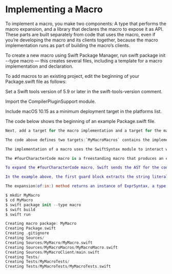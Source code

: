 
# Implementing a Macro

To implement a macro, you make two components: A type that performs the macro expansion, and a library that declares the macro to expose it as API. These parts are built separately from code that uses the macro, even if you’re developing the macro and its clients together, because the macro implementation runs as part of building the macro’s clients.

To create a new macro using Swift Package Manager, run swift package init --type macro — this creates several files, including a template for a macro implementation and declaration.

To add macros to an existing project, edit the beginning of your Package.swift file as follows:

Set a Swift tools version of 5.9 or later in the swift-tools-version comment.

Import the CompilerPluginSupport module.

Include macOS 10.15 as a minimum deployment target in the platforms list.

The code below shows the beginning of an example Package.swift file.

```swift
Next, add a target for the macro implementation and a target for the macro library to your existing Package.swift file. For example, you can add something like the following, changing the names to match your project:

The code above defines two targets:`MyMacroMacros` contains the implementation of the macros, and `MyMacro` makes those macros available.

The implementation of a macro uses the SwiftSyntax module to interact with Swift code in a structured way, using an AST. If you created a new macro package with Swift Package Manager, the generated Package.swift file automatically includes a dependency on SwiftSyntax. If you’re adding macros to an existing project, add a dependency on SwiftSyntax in your Package.swift file:

The #fourCharacterCode macro is a freestanding macro that produces an expression, so the FourCharacterCode type that implements it conforms to the ExpressionMacro protocol. The ExpressionMacro protocol has one requirement, an expansion(of:in:) method that expands the AST. For the list of macro roles and their corresponding SwiftSyntax protocols, see attached and freestanding in Attributes.

To expand the #fourCharacterCode macro, Swift sends the AST for the code that uses this macro to the library that contains the macro implementation. Inside the library, Swift calls FourCharacterCode.expansion(of:in:), passing in the AST and the context as arguments to the method. The implementation of expansion(of:in:) finds the string that was passed as an argument to #fourCharacterCode and calculates the corresponding 32-bit unsigned integer literal value.

In the example above, the first guard block extracts the string literal from the AST, assigning that AST element to literalSegment. The second guard block calls the private fourCharacterCode(for:) function. Both of these blocks throw an error if the macro is used incorrectly — the error message becomes a compiler error at the malformed call site. For example, if you try to call the macro as #fourCharacterCode("AB" + "CD") the compiler shows the error “Need a static string”.

The expansion(of:in:) method returns an instance of ExprSyntax, a type from SwiftSyntax that represents an expression in an AST. Because this type conforms to the StringLiteralConvertible protocol, the macro implementation uses a string literal as a lightweight syntax to create its result. All of the SwiftSyntax types that you return from a macro implementation conform to StringLiteralConvertible, so you can use this approach when implementing any kind of macro.
```

```swift
$ mkdir MyMacro
$ cd MyMacro
$ swift package init --type macro
$ swift build
$ swift run

Creating macro package: MyMacro
Creating Package.swift
Creating .gitignore
Creating Sources/
Creating Sources/MyMacro/MyMacro.swift
Creating Sources/MyMacroMacros/MyMacroMacro.swift
Creating Sources/MyMacroClient/main.swift
Creating Tests/
Creating Tests/MyMacroTests/
Creating Tests/MyMacroTests/MyMacroTests.swift

```
